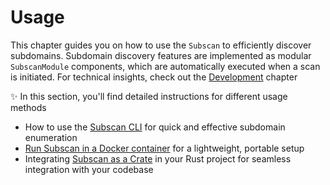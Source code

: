 # Usage

This chapter guides you on how to use the `Subscan` to efficiently discover subdomains. Subdomain discovery features are implemented as modular `SubscanModule` components, which are automatically executed when a scan is initiated. For technical insights, check out the [Development](/development/index.html) chapter

✨ In this section, you'll find detailed instructions for different usage methods

- How to use the [Subscan CLI](cli.md) for quick and effective subdomain enumeration
- [Run Subscan in a Docker container](docker.md) for a lightweight, portable setup
- Integrating [Subscan as a Crate](crate.md) in your Rust project for seamless integration with your codebase
